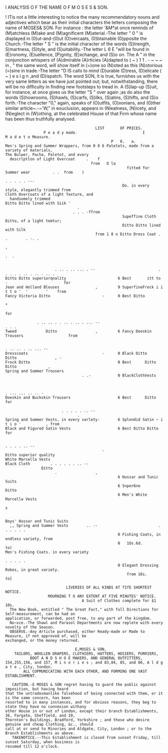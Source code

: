 I   ANALYSIS O F THE NAME O F M O S E S & SON.

!      ITis not a little interesting to notice the many recommendatory nouns and adjectives which bear as their
    initial characters the letters composing the name of MOSES& SON. For instance : the letter '&M*at
    once reminds of (M)atchless (M)ake and (M)agnificent (M)aterial.-The               letter " 0 " is displayed in
    (0)ut-and-(0)ut (O)vercaats, (0)btainable (0)pposite the Church.-The               letter " S " is the initial
    character of the words (S)trength, S)martness, (S)tyle, and (S)uitability.-The           letter L 6 E "will be
    found in (E)ronomy, (E)uellence, [P)gnity, (E)xchange, and (S)o on.
       The A " in the conjunction whispers of (A)dmirable (A)rticies (A)dapted to ( ~ ) 1 1 . - ~ ~ ~ in     , " the
    same word, will show itself in (=)one so (N)oted as this (N)otorious (=)sine in trade.-The        letter "D lS
    calls to mind (D)urable (D)ress, (D)elicate ( ~ ) e s i g n ,and (D)ispatch.
       The word SON, it is true, furnishes us with the very same letters as we have just pointed out; but,
    notwithstanding, there will be no difficulty in finding new footsteps to tread in.
       A (S)lap-up (S)uit, for instance, at once gives us the letter "S " over again ;as do also the words
    (S)howrooms, (S)hawls, (S)carfs, (S)ilks, (S)atins, (S)hifts, and (S)o forth.-The             character "0,"
    again, speaks of (O)utfits, (O)xonians, and (0)ther similar article~.-~'W," in eouclusion, appears in
     (Nleatness, (N)icety, and (N)eglect in (W)othing, at the celebrated House of that Firm whose name
    has been thus truthfully analysed.


                                            LIST       OF PRICES.
                     P e a d y made.                             I        M a d e t o Measure.
                                                   P   8.   a.
    Men's Spring and Summer Wrappers, from 0 8 6 Paletots, made from a variety of materials,
    The Bulwer, Pacha, Paletot, and every
      descrlptlon of Light Overcoat     .    f
                                          from   O la
                                                          fitted for Summer wear          . .  from    )
                                                                                     . . . . . ---
                                                        Do. in every style, elegantly trimmed from
    Cloth Overcoats of a light Texture, and
      handsomely trimmed
    Ditto Ditto lined with Siik '
                                    .
                                  . . . -ffrom
                                                        Supeffine Cloth Ditto, of a light temtur;
                                                        Ditto Ditto lined with Silk
                                            from 1 8 o Ditto Dress Coat . .        . -. .
                                                                                                  ,
                                                                                               .  .


                          . .. . .. ... . --                            . . . . . .. . .. . .. .
    Ditto Ditto superiorqnality                       6 Best       itt to -                         for
    Jean and Holland Blouses                ,         9 SuperfineFrock i i t t o '  '        '    from
    Fancy Victoria Ditto                       -      0 Best Ditto
                                                                                        *
                                                                                                    for

                  . .. .. . . .. . .. . ... --                                  . . .
    Tweed             Ditto                 ,         6 Fancy Doeskin Trousers                    from

                                                                            . .. .. . .. ... --
    Dresscoats                                 -      0 Black Ditto         Ditto                 , -
    Frock Ditto                                       0 Best      Ditto Ditto              ,
    Spring and Summer Trousers
                                      . .-            0 BlackClothVests


                                                                             . ... ... .. .. -
    Doeskin and Buckskin Trousers                     6 Best      Ditto                             for

                             . . . . . .. --
                                    .
    Spring and Summer Vests, in every varlety-        6 Splendid Satin ~ i t i o '           , from
    Black and Figured Satin Vests                     6 Best Ditto Ditto                            for

                                                                                    . . . . .. --
                                               -
    Ditto superior quality
    White Marcella Vests
    Black Cloth         . . . . . . .. --
                    Ditto
                          .                 ,
                                                      6 Hussar and Tunic Suits
                                                      6 Snper6ne           Ditto
                                                      6 Men's White Marcella Vests
                                                                                      s


    Boys' Hussar and Tunic Suits
      ,, Spring and Summer Vests        .. --                           . . . . . .
                                                      0 Fishing Coats, in endless variety, from
                                                      0   1Os.6d.                                  to)
    Men's Fishing Coats. in every variety
                                                                          . . . . .
                                                      0 Elegant Dressing Robes, in great variety.
                                                          from 16s.                                to]

                               LIVERIES OF ALL KINDS AT TIfE SHORTEST NOTICE.
                       MOURNING T O ANY EXTENT AT FIVE MINUTES' NOTICE.
                                      A Suit of Clothes complete for $1 10s.
      The New Book, entitled " The Great Fact," with full Directions for Self-measurement, can be had on
    application, or forwarded, post free, to any part of the kingdom.
      No~xce.-The Shawl and Parasol Departments are now replete with every novelty of the Season.
      OBSERVE.-Any Article purchased, either Ready-made or Made to Measure, if not approved of, will be
    exchanged, or the money returned.

                                   E,MOSES & SON,
        TAILORS, WOOLLEN DRAPERS, CLOTHIERS, HATTERS, HOSIERS, PURRIERS,
               BOOT A N D S H O E MAKERS, AND GENERAL OUTFITTERS,
    154,255,156, and 157, M i n o r i e s ; and 83,84, 85, and 86, A l d g a t e , City, tondon.
            ALL COPMUNICATING WITH EACH OTHER, AND FORMING ONE VAST ESTABLISHMENT.

       CAVTION.-E MOSES & SON regret having to guard the public against imposition, but having heard
    that the untradesmanlike falsehood of being connected with them, or it is the same concern, has been
    resorted to in many instances, and for obvious reasons, they beg to state they have no connexion withany
    other House in or out of London, except their branch Establishments, 36, Fargate, Sheffield, and 19,
    Thornton's Buildings, Bradford, Yorkshire ; and those who desire genuine and cheap Clothing, &c., should
    call at or send to Minories and Aldgate, City, London ; or to the Branch Establishments as above.
       TAKENOTICE.--This Establishment is closed from sunset Friday, till sunset Saturday, when business is
    resumed till 12 o'clock.
